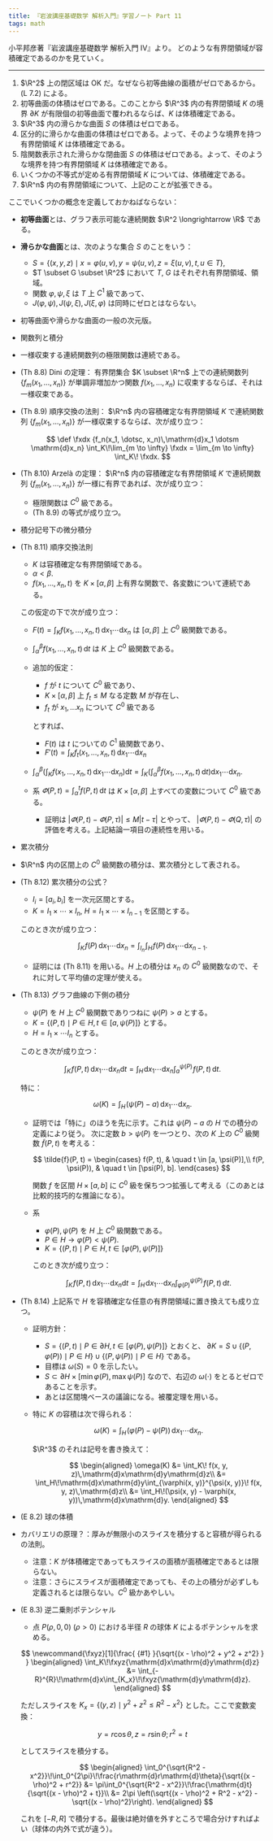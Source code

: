 ```yaml
---
title: 『岩波講座基礎数学 解析入門』学習ノート Part 11
tags: math
---
```


小平邦彦著『岩波講座基礎数学 解析入門 IV』より。
どのような有界閉領域が容積確定であるのかを見ていく。

----

1. $\R^2$ 上の閉区域は OK だ。なぜなら初等曲線の面積がゼロであるから。(L 7.2) による。
2. 初等曲面の体積はゼロである。このことから $\R^3$ 内の有界閉領域 $K$ の境界
   $\partial K$ が有限個の初等曲面で覆われるならば、$K$ は体積確定である。
3. $\R^3$ 内の滑らかな曲面 $S$ の体積はゼロである。
4. 区分的に滑らかな曲面の体積はゼロである。よって、そのような境界を持つ有界閉領域 $K$ は体積確定である。
5. 陰関数表示された滑らかな閉曲面 $S$ の体積はゼロである。よって、そのような境界を持つ有界閉領域 $K$ は体積確定である。
6. いくつかの不等式が定める有界閉領域 $K$ については、体積確定である。
7. $\R^n$ 内の有界閉領域について、上記のことが拡張できる。

ここでいくつかの概念を定義しておかねばならない：
* **初等曲面**とは、グラフ表示可能な連続関数 $\R^2 \longrightarrow \R$ である。
* **滑らかな曲面**とは、次のような集合 $S$ のことをいう：
  * $S = \lbrace (x, y, z) \mid x = \varphi(u, v), y = \psi(u, v), z = \xi(u, v), t, u \in T\rbrace,$
  * $T \subset G \subset \R^2$ において $T$, $G$ はそれぞれ有界閉領域、領域。
  * 関数 $\varphi, \psi, \xi$ は $T$ 上 $C^1$ 級であって、
  * $J(\varphi, \psi), J(\psi, \xi), J(\xi, \varphi)$ は同時にゼロとはならない。
* 初等曲面や滑らかな曲面の一般の次元版。
* 関数列と積分
* 一様収束する連続関数列の極限関数は連続である。
* (Th 8.8) Dini の定理：
  有界閉集合 $K \subset \R^n$ 上での連続関数列 $\lbrace f_m(x_1, \dotsc, x_n)\rbrace$ が単調非増加かつ関数
  $f(x_1, \dotsc, x_n)$ に収束するならば、それは一様収束である。
* (Th 8.9) 順序交換の法則：
  $\R^n$ 内の容積確定な有界閉領域 $K$ で連続関数列 $\lbrace f_m(x_1, \dotsc, x_n)\rbrace$
  が一様収束するならば、次が成り立つ：

  $$
  \def \fxdx {f_n(x_1, \dotsc, x_n)\,\mathrm{d}x_1 \dotsm \mathrm{d}x_n}
  \int_K\!\lim_{m \to \infty} \fxdx
  = \lim_{m \to \infty} \int_K\! \fxdx.
  $$

* (Th 8.10) Arzelà の定理：
  $\R^n$ 内の容積確定な有界閉領域 $K$ で連続関数列 $\lbrace f_m(x_1, \dotsc, x_n)\rbrace$
  が一様に有界であれば、次が成り立つ：
  * 極限関数は $C^0$ 級である。
  * (Th 8.9) の等式が成り立つ。
* 積分記号下の微分積分
* (Th 8.11) 順序交換法則
  * $K$ は容積確定な有界閉領域である。
  * $\alpha < \beta.$
  * $f(x_1, \dotsc, x_n, t)$ を $K \times {[\alpha, \beta]}$ 上有界な関数で、各変数について連続である。

  この仮定の下で次が成り立つ：
  * $\displaystyle F(t) = \int_Kf(x_1, \dotsc, x_n, t)\,\mathrm{d}x_1 \dotsm \mathrm{d}x_n$ は $[\alpha, \beta]$ 上 $C^0$ 級関数である。
  * $\displaystyle \int_\alpha^\beta f(x_1, \dotsc, x_n, t)\,\mathrm{d}t$ は $K$ 上 $C^0$ 級関数である。
  * 追加的仮定：
    * $f$ が $t$ について $C^0$ 級であり、
    * $K \times {[\alpha, \beta]}$ 上 $f_t \le M$ なる定数 $M$ が存在し、
    * $f_t$ が $x_1, \dotsc x_n$ について $C^0$ 級である

    とすれば、
    * $F(t)$ は $t$ についての $C^1$ 級関数であり、
    * $\displaystyle F'(t) = \int_K f_t(x_1, \dotsc, x_n, t)\,\mathrm{d}x_1 \dotsm \mathrm{d}x_n$
  * $\displaystyle \int_\alpha^\beta\left(\int_Kf(x_1, \dotsc, x_n, t)\,\mathrm{d}x_1 \dotsm \mathrm{d}x_n \right)\mathrm{d}t = \int_K\left(\int_\alpha^\beta f(x_1, \dotsc, x_n, t)\,\mathrm{d}t\right)\mathrm{d}x_1 \dotsm \mathrm{d}x_n.$
  * 系 $\displaystyle \varPhi(P, t) = \int_\alpha^t f(P, t)\,\mathrm{d}t$ は $K \times [\alpha, \beta]$ 上すべての変数について $C^0$ 級である。
    * 証明は $\lvert \varPhi(P, t) - \varPhi(P, \tau)\rvert \le M\lvert t - \tau\rvert$ とやって、
      $\lvert \varPhi(P, t) - \varPhi(Q, \tau)\rvert$ の評価を考える。上記結論一項目の連続性を用いる。
* 累次積分
* $\R^n$ 内の区間上の $C^0$ 級関数の積分は、累次積分として表される。
* (Th 8.12) 累次積分の公式？
  * $I_i = [a_i, b_i]$ を一次元区間とする。
  * $K = I_1 \times \dotsb \times I_n$, $H = I_1 \times \dotsb \times I_{n - 1}$ を区間とする。

  このとき次が成り立つ：

  $$
  \int_K\!f(P)\,\mathrm{d}x_1 \dotsm \mathrm{d}x_n = \int_{I_n}\!\int_{H}\!f(P)\,\mathrm{d}x_1 \dotsm \mathrm{d}x_{n - 1}.
  $$

  * 証明には (Th 8.11) を用いる。$H$ 上の積分は $x_n$ の $C^0$ 級関数なので、それに対して平均値の定理が使える。
* (Th 8.13) グラフ曲線の下側の積分
  * $\psi(P)$ を $H$ 上 $C^0$ 級関数でありつねに $\psi(P) > a$ とする。
  * $K = \lbrace (P, t) \mid P \in H, t \in [a, \psi(P)]\rbrace$ とする。
  * $H = I_1 \times \dotsm I_n$ とする。

  このとき次が成り立つ：

  $$
  \int_K\!f(P, t)\,\mathrm{d}x_1 \dotsm \mathrm{d}x_n \mathrm{d}t = \int_H\!\mathrm{d}x_1 \dotsm \mathrm{d}x_n \int_a^{\psi(P)}\!f(P, t)\,\mathrm{d}t.
  $$

  特に：

  $$
  \omega(K) = \int_H\!(\psi(P) - a)\,\mathrm{d}x_1 \dotsm \mathrm{d}x_n.
  $$

  * 証明では「特に」のほうを先に示す。これは $\psi(P) - a$ の $H$ での積分の定義により従う。
    次に定数 $b > \psi(P)$ を一つとり、次の $K$ 上の $C^0$ 級関数 $\tilde{f}(P, t)$ を考える：

    $$
    \tilde{f}(P, t) = \begin{cases}
    f(P, t), & \quad t \in [a, \psi(P)],\\
    f(P, \psi(P)), & \quad t \in [\psi(P), b].
    \end{cases}
    $$

    関数 $f$ を区間 $H \times [a, b]$ に $C^0$ 級を保ちつつ拡張して考える（このあとは比較的技巧的な推論になる）。
  * 系
    * $\varphi(P), \psi(P)$ を $H$ 上 $C^0$ 級関数である。
    * $P \in H \rightarrow \varphi(P) < \psi(P).$
    * $K = \lbrace (P, t) \mid P \in H, t \in [\varphi(P), \psi(P)]\rbrace$

    このとき次が成り立つ：

    $$
    \int_K\!f(P, t)\,\mathrm{d}x_1 \dotsm \mathrm{d}x_n \mathrm{d}t = \int_H\!\mathrm{d}x_1 \dotsm \mathrm{d}x_n \int_{\varphi(P)}^{\psi(P)}\!f(P, t)\,\mathrm{d}t.
    $$

* (Th 8.14) 上記系で $H$ を容積確定な任意の有界閉領域に置き換えても成り立つ。
  * 証明方針：
    * $S = \lbrace (P, t) \mid P \in \partial{H}, t \in [\varphi(P), \psi(P)]\rbrace$ とおくと、
      $\partial{K} = S \cup \lbrace (P, \varphi(P)) \mid P \in H\rbrace \cup \lbrace (P, \psi(P)) \mid P \in H\rbrace$ である。
    * 目標は $\omega(S) = 0$ を示したい。
    * $S \subset \partial{H} \times [\min{\varphi(P)}, \max{\psi(P)}]$ なので、右辺の $\omega(\cdot)$ をとるとゼロであることを示す。
    * あとは区間塊ベースの議論になる。被覆定理を用いる。

  * 特に $K$ の容積は次で得られる：

    $$
    \omega(K) = \int_H\!(\varphi(P) - \psi(P))\,\mathrm{d}x_1 \dotsm \mathrm{d}x_n.
    $$

    $\R^3$ のそれは記号を書き換えて：

    $$
    \begin{aligned}
    \omega(K) &= \int_K\! f(x, y, z)\,\mathrm{d}x\mathrm{d}y\mathrm{d}z\\
    &= \int_H\!\mathrm{d}x\mathrm{d}y\int_{\varphi(x, y)}^{\psi(x, y)}\! f(x, y, z)\,\mathrm{d}z\\
    &= \int_H\!(\psi(x, y) - \varphi(x, y))\,\mathrm{d}x\mathrm{d}y.
    \end{aligned}
    $$

* (E 8.2) 球の体積
* カバリエリの原理？：厚みが無限小のスライスを積分すると容積が得られるの法則。
  * 注意：$K$ が体積確定であってもスライスの面積が面積確定であるとは限らない。
  * 注意：さらにスライスが面積確定であっても、その上の積分が必ずしも定義されるとは限らない。$C^0$ 級かあやしい。
* (E 8.3) 逆二乗則ポテンシャル
  * 点 $P(\rho, 0, 0)\ (\rho > 0)$ における半径 $R$ の球体 $K$ によるポテンシャルを求める。

  $$
  \newcommand{\fxyz}[1]{\frac{ {#1} }{\sqrt{(x - \rho)^2 + y^2 + z^2} } }
  \begin{aligned}
  \int_K\!\fxyz{\mathrm{d}x\mathrm{d}y\mathrm{d}z}
  &= \int_{-R}^{R}\!\mathrm{d}x\int_{K_x}\!\fxyz{\mathrm{d}y\mathrm{d}z}.
  \end{aligned}
  $$

  ただしスライスを $K_x = \lbrace (y, z) \mid y^2 + z^2 \le R^2 - x^2\rbrace$ とした。ここで変数変換：

  $$
  y = r\cos\theta, z = r\sin\theta; r^2 = t
  $$

  としてスライスを積分する。

  $$
  \begin{aligned}
  \int_0^{\sqrt{R^2 - x^2}}\!\int_0^{2\pi}\!\frac{r\mathrm{d}r\mathrm{d}\theta}{\sqrt{(x - \rho)^2 + r^2}}
  &= \pi\int_0^{\sqrt{R^2 - x^2}}\!\frac{\mathrm{d}t}{\sqrt{(x - \rho)^2 + t}}\\
  &= 2\pi \left(\sqrt{(x - \rho)^2 + R^2 - x^2} - \sqrt{(x - \rho)^2}\right).
  \end{aligned}
  $$

  これを ${[{-R}, R]}$ で積分する。最後は絶対値を外すところで場合分けすればよい（球体の内外で式が違う）。
